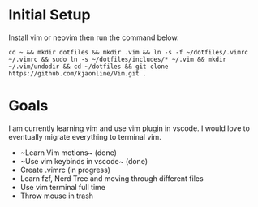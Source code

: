 # Initial Setup
Install vim or neovim then run the command below.

```
cd ~ && mkdir dotfiles && mkdir .vim && ln -s -f ~/dotfiles/.vimrc ~/.vimrc && sudo ln -s ~/dotfiles/includes/* ~/.vim && mkdir ~/.vim/undodir && cd ~/dotfiles && git clone https://github.com/kjaonline/Vim.git .
```

# Goals
I am currently learning vim and use vim plugin in vscode. I would love to eventually migrate everything to terminal vim.

- ~Learn Vim motions~ (done)
- ~Use vim keybinds in vscode~ (done)
- Create .vimrc (in progress)
- Learn fzf, Nerd Tree and moving through different files
- Use vim terminal full time
- Throw mouse in trash

